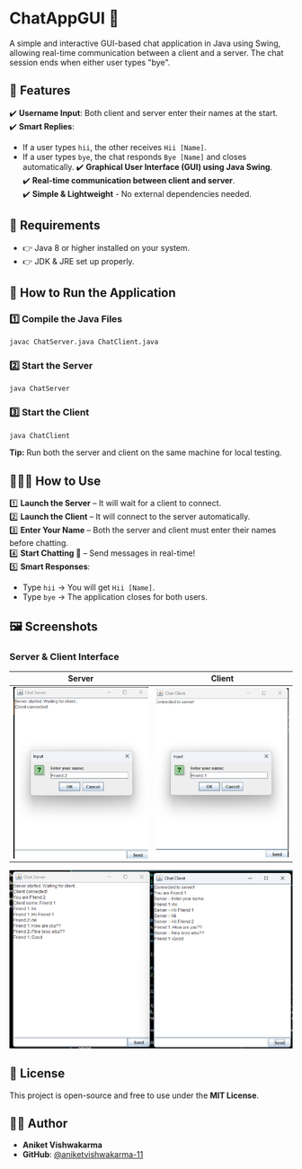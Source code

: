 # ChatAppGUI 📢

A simple and interactive GUI-based chat application in Java using Swing, allowing real-time communication between a client and a server. The chat session ends when either user types "bye".

## 🚀 Features

✔️ **Username Input**: Both client and server enter their names at the start.  
✔️ **Smart Replies**:
- If a user types `hii`, the other receives `Hii [Name]`.
- If a user types `bye`, the chat responds `Bye [Name]` and closes automatically.
✔️ **Graphical User Interface (GUI) using Java Swing**.  
✔️ **Real-time communication between client and server**.  
✔️ **Simple & Lightweight** - No external dependencies needed.  

## 📌 Requirements

- 👉 Java 8 or higher installed on your system.  
- 👉 JDK & JRE set up properly.  

## 🎯 How to Run the Application

### 1️⃣ Compile the Java Files
```sh
javac ChatServer.java ChatClient.java
```

### 2️⃣ Start the Server
```sh
java ChatServer
```

### 3️⃣ Start the Client
```sh
java ChatClient
```

**Tip:** Run both the server and client on the same machine for local testing.

## 🤦🏻‍♂️ How to Use

1️⃣ **Launch the Server** – It will wait for a client to connect.  
2️⃣ **Launch the Client** – It will connect to the server automatically.  
3️⃣ **Enter Your Name** – Both the server and client must enter their names before chatting.  
4️⃣ **Start Chatting 💬** – Send messages in real-time!  
5️⃣ **Smart Responses**:
   - Type `hii` → You will get `Hii [Name]`.
   - Type `bye` → The application closes for both users.

## 🖼️ Screenshots

### Server & Client Interface

| Server | Client |
|--------|--------|
|![ChatApp Screenshot](https://github.com/aniketvishwakarma-11/CHATAPP-LOCALHOST-JAVASWING/blob/main/Images/SS3.png?raw=true) | ![ChatApp Screenshot](https://github.com/aniketvishwakarma-11/CHATAPP-LOCALHOST-JAVASWING/blob/main/Images/SS2.png?raw=true) |



  ![ChatApp Screenshot](https://github.com/aniketvishwakarma-11/CHATAPP-LOCALHOST-JAVASWING/blob/main/Images/SS4.png?raw=true) 

## 📝 License

This project is open-source and free to use under the **MIT License**.

## 👨‍💻 Author

- **Aniket Vishwakarma**  
- **GitHub**: [@aniketvishwakarma-11](https://github.com/aniketvishwakarma-11)

